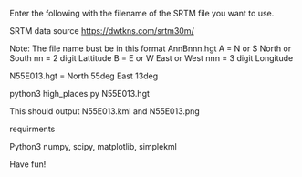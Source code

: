 
Enter the following with the filename of the SRTM file you want to use.

SRTM data source https://dwtkns.com/srtm30m/

Note: The file name bust be in this format AnnBnnn.hgt
A = N or S North or South
nn = 2 digit Lattitude
B = E or W East or West
nnn = 3 digit Longitude

N55E013.hgt = North 55deg East 13deg

python3 high_places.py N55E013.hgt

This should output N55E013.kml and N55E013.png

requirments

Python3
numpy, scipy, matplotlib, simplekml

Have fun!
